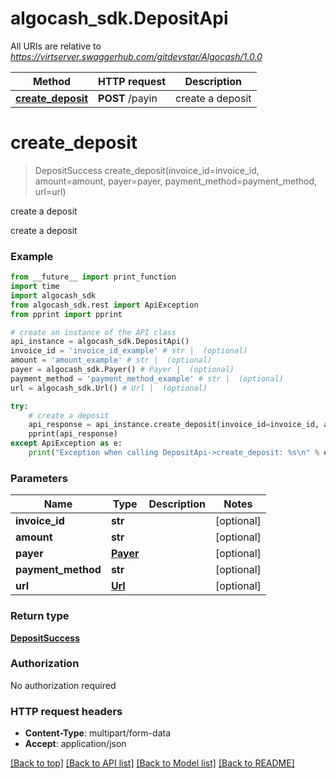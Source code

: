 # algocash_sdk.DepositApi

All URIs are relative to *https://virtserver.swaggerhub.com/gitdevstar/Algocash/1.0.0*

Method | HTTP request | Description
------------- | ------------- | -------------
[**create_deposit**](DepositApi.md#create_deposit) | **POST** /payin | create a deposit

# **create_deposit**
> DepositSuccess create_deposit(invoice_id=invoice_id, amount=amount, payer=payer, payment_method=payment_method, url=url)

create a deposit

create a deposit

### Example
```python
from __future__ import print_function
import time
import algocash_sdk
from algocash_sdk.rest import ApiException
from pprint import pprint

# create an instance of the API class
api_instance = algocash_sdk.DepositApi()
invoice_id = 'invoice_id_example' # str |  (optional)
amount = 'amount_example' # str |  (optional)
payer = algocash_sdk.Payer() # Payer |  (optional)
payment_method = 'payment_method_example' # str |  (optional)
url = algocash_sdk.Url() # Url |  (optional)

try:
    # create a deposit
    api_response = api_instance.create_deposit(invoice_id=invoice_id, amount=amount, payer=payer, payment_method=payment_method, url=url)
    pprint(api_response)
except ApiException as e:
    print("Exception when calling DepositApi->create_deposit: %s\n" % e)
```

### Parameters

Name | Type | Description  | Notes
------------- | ------------- | ------------- | -------------
 **invoice_id** | **str**|  | [optional] 
 **amount** | **str**|  | [optional] 
 **payer** | [**Payer**](.md)|  | [optional] 
 **payment_method** | **str**|  | [optional] 
 **url** | [**Url**](.md)|  | [optional] 

### Return type

[**DepositSuccess**](DepositSuccess.md)

### Authorization

No authorization required

### HTTP request headers

 - **Content-Type**: multipart/form-data
 - **Accept**: application/json

[[Back to top]](#) [[Back to API list]](../README.md#documentation-for-api-endpoints) [[Back to Model list]](../README.md#documentation-for-models) [[Back to README]](../README.md)

